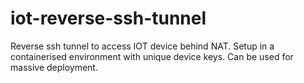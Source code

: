 # iot-reverse-ssh-tunnel
Reverse ssh tunnel to access IOT device behind NAT. Setup in a containerised environment with unique device keys. Can be used for massive deployment.
